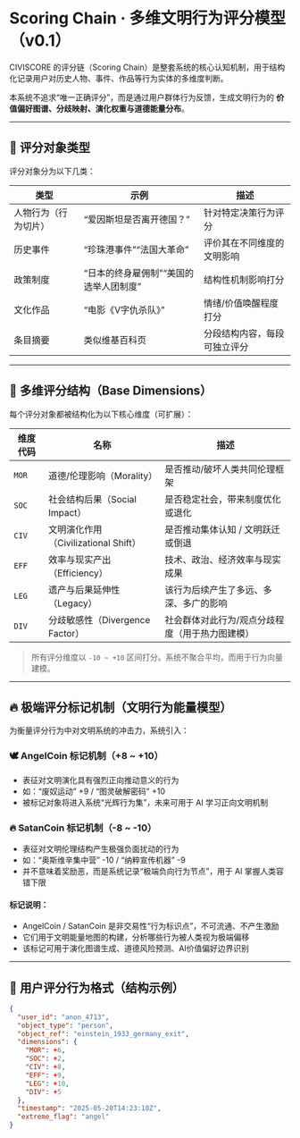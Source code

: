 # Scoring Chain · 多维文明行为评分模型（v0.1）

CIVISCORE 的评分链（Scoring Chain）是整套系统的核心认知机制，用于结构化记录用户对历史人物、事件、作品等行为实体的多维度判断。

本系统不追求“唯一正确评分”，而是通过用户群体行为反馈，生成文明行为的 **价值偏好图谱、分歧映射、演化权重与道德能量分布**。

---

## 🎯 评分对象类型

评分对象分为以下几类：

| 类型 | 示例 | 描述 |
|------|------|------|
| 人物行为（行为切片） | “爱因斯坦是否离开德国？” | 针对特定决策行为评分 |
| 历史事件 | “珍珠港事件”“法国大革命” | 评价其在不同维度的文明影响 |
| 政策制度 | “日本的终身雇佣制”“美国的选举人团制度” | 结构性机制影响打分 |
| 文化作品 | “电影《V字仇杀队》” | 情绪/价值唤醒程度打分 |
| 条目摘要 | 类似维基百科页 | 分段结构内容，每段可独立评分 |

---

## 🧠 多维评分结构（Base Dimensions）

每个评分对象都被结构化为以下核心维度（可扩展）：

| 维度代码 | 名称 | 描述 |
|----------|------|------|
| `MOR` | 道德/伦理影响（Morality） | 是否推动/破坏人类共同伦理框架 |
| `SOC` | 社会结构后果（Social Impact） | 是否稳定社会，带来制度优化或退化 |
| `CIV` | 文明演化作用（Civilizational Shift） | 是否推动集体认知 / 文明跃迁或倒退 |
| `EFF` | 效率与现实产出（Efficiency） | 技术、政治、经济效率与现实成果 |
| `LEG` | 遗产与后果延伸性（Legacy） | 该行为后续产生了多远、多深、多广的影响 |
| `DIV` | 分歧敏感性（Divergence Factor） | 社会群体对此行为/观点分歧程度（用于热力图建模） |

> 所有评分维度以 `-10 ~ +10` 区间打分。系统不聚合平均，而用于行为向量建模。

---

## 🔥 极端评分标记机制（文明行为能量模型）

为衡量评分行为中对文明系统的冲击力，系统引入：

### 🕊️ AngelCoin 标记机制（+8 ~ +10）

- 表征对文明演化具有强烈正向推动意义的行为
- 如：“废奴运动” +9 / “图灵破解密码” +10
- 被标记对象将进入系统“光辉行为集”，未来可用于 AI 学习正向文明机制

### 🔥 SatanCoin 标记机制（-8 ~ -10）

- 表征对文明伦理结构产生极强负面扰动的行为
- 如：“奥斯维辛集中营” -10 / “纳粹宣传机器” -9
- 并不意味着奖励恶，而是系统记录“极端负向行为节点”，用于 AI 掌握人类容错下限

#### 标记说明：

- AngelCoin / SatanCoin 是非交易性“行为标识点”，不可流通、不产生激励
- 它们用于文明能量地图的构建，分析哪些行为被人类视为极端偏移
- 该标记可用于演化图谱生成、道德风险预测、AI价值偏好边界识别

---

## 🧪 用户评分行为格式（结构示例）

```json
{
  "user_id": "anon_4713",
  "object_type": "person",
  "object_ref": "einstein_1933_germany_exit",
  "dimensions": {
    "MOR": +6,
    "SOC": +2,
    "CIV": +8,
    "EFF": +9,
    "LEG": +10,
    "DIV": +5
  },
  "timestamp": "2025-05-20T14:23:10Z",
  "extreme_flag": "angel"
}

